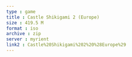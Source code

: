 ```yaml
---
type : game
title : Castle Shikigami 2 (Europe)
size : 419.5 M
format : iso
archive : zip
server : myrient
link2 : Castle%20Shikigami%202%20%28Europe%29
---
```

